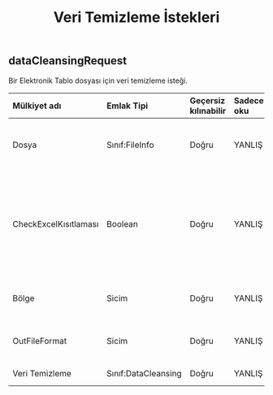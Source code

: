 ﻿---
title: Veri Temizleme İstekleri
second_title: Aspose.Cells Cloud Documen
type: docs
url: /tr/specification/model/datacleansingrequest/
description: "Aspose.Cells Bulut modeli spesifikasyonu: DataCleansingRequest. Açma, oluşturma, düzenleme, bölme, birleştirme, karşılaştırma ve dönüştürme gibi özelliklerle Excel ve diğer elektronik tablo belgelerini zahmetsizce yönetin"
weight: 50
---
## **dataCleansingRequest**

 Bir Elektronik Tablo dosyası için veri temizleme isteği.

| Mülkiyet adı| Emlak Tipi| Geçersiz kılınabilir| Sadece oku| Varsayılan değer| Tanım|
|:- |:- |:- |:- |:- |:- |
| Dosya| Sınıf:FileInfo| Doğru| YANLIŞ|| Veri temizliği gerektiren elektronik tablo dosyaları.|
| CheckExcelKısıtlaması| Boolean| Doğru| YANLIŞ|| Kullanıcı hücrelerle ilgili nesneleri değiştirdiğinde Elektronik Tablo dosyasının kısıtlamasının kontrol edilip edilmeyeceği.|
| Bölge| Sicim| Doğru| YANLIŞ|| Çalışma kitabının bölgesel ayarları.|
| OutFileFormat| Sicim| Doğru| YANLIŞ||veri temizlemeyi bitir, dosya`s file format. `|
| Veri Temizleme| Sınıf:DataCleansing| Doğru| YANLIŞ|| Veri temizleme içeriği|

